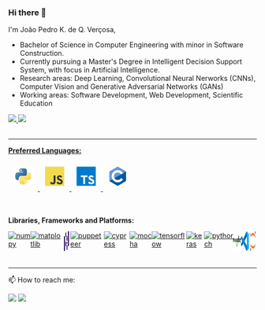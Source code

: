 ### Hi there 👋

I'm João Pedro K. de Q. Verçosa,

- Bachelor of Science in Computer Engineering with minor in Software Construction.
- Currently pursuing a Master's Degree in Intelligent Decision Support System, with focus in Artificial Intelligence. 
- Research areas: Deep Learning, Convolutional Neural Nerworks (CNNs), Computer Vision and Generative Adversarial Networks (GANs)
- Working areas: Software Development, Web Development, Scientific Education


 <div>
  <a href="https://github.com/JPVercosa">
   <img height="200em" src="https://github-readme-stats.vercel.app/api?username=JPVercosa&show_icons=true&theme=dracula&include_all_commits=true&count_private=true"/>
   <img height="200em" src="https://github-readme-stats.vercel.app/api/top-langs/?username=JPVercosa&layout=compact&langs_count=10&&count_private=true&theme=dracula"/>
 </div>
 
 <br>
 <hr> 
  
<strong>Preferred Languages:</strong>
<div>
  <a href="https://www.python.org" target="_blank" rel="noreferrer">
    <img style="margin: 10px" src="https://raw.githubusercontent.com/devicons/devicon/master/icons/python/python-original.svg" alt="python" width="40" height="40" title="Python"/>
  </a>
  <a href="https://developer.mozilla.org/en-US/docs/Web/JavaScript" target="_blank" rel="noreferrer">
    <img style="margin: 10px" src="https://raw.githubusercontent.com/devicons/devicon/master/icons/javascript/javascript-original.svg" alt="javascript" width="40" height="40" title="JavaScript"/>
  </a>
  <a href="https://www.typescriptlang.org/" target="_blank" rel="noreferrer">
    <img style="margin: 10px" src="https://raw.githubusercontent.com/devicons/devicon/master/icons/typescript/typescript-original.svg" alt="typescript" width="40" height="40" title="TypeScript"/>
  </a>
  <a href="https://isocpp.org/" target="_blank" rel="noreferrer">
    <img style="margin: 10px" src="https://github.com/devicons/devicon/blob/master/icons/c/c-original.svg" alt="C" height="40" width="40"  title="C" />
  </a>
</div>

<br>
<br>

<strong>Libraries, Frameworks and Platforms:</strong>
<div style="display: flex; justify-content: space-between;">
  <a href="https://numpy.org/" target="_blank" rel="noreferrer">
    <img src="https://www.vectorlogo.zone/logos/numpy/numpy-icon.svg" alt="numpy" height="40" width="40"  title="Numpy" />
  </a>
  <a href="https://matplotlib.org/" target="_blank" rel="noreferrer">
    <img src="https://upload.wikimedia.org/wikipedia/commons/0/01/Created_with_Matplotlib-logo.svg" alt="matplotlib" height="40" width="40"  title="Matplotlib" />
  </a>
  <a href="https://pandas.pydata.org/" target="_blank" rel="noreferrer">
    <img src="https://github.com/devicons/devicon/blob/master/icons/pandas/pandas-original.svg" alt="pandas" height="40" width="40"  title="Pandas" />
  </a>
  <a href="https://pptr.dev/" target="_blank" rel="noreferrer">
    <img src="https://www.vectorlogo.zone/logos/pptrdev/pptrdev-icon.svg" alt="puppeteer" width="40" height="40" title="Puppeteer"/>
  </a>
  <a href="https://www.cypress.io" target="_blank" rel="noreferrer">
    <img src="https://avatars.githubusercontent.com/u/8908513?s=280&v=4" alt="cypress" width="40" height="40" title="Cypress"/>
  </a>
  <a href="https://mochajs.org" target="_blank" rel="noreferrer">
    <img src="https://www.vectorlogo.zone/logos/mochajs/mochajs-icon.svg" alt="mocha" width="40" height="40" title="Mocha"/>
  </a>
  <a href="https://www.tensorflow.org/" target="_blank" rel="noreferrer">
    <img src="https://www.vectorlogo.zone/logos/tensorflow/tensorflow-icon.svg" alt="tensorflow" width="40" height="40"  title="TensorFlow"/>
  </a>
  <a href="https://keras.io/" target="_blank" rel="noreferrer">
    <img src="https://github.com/valohai/ml-logos/blob/master/keras.svg" alt="keras" height="40" width="40"  title="Keras" />
  </a>
  <a href="https://pytorch.org/" target="_blank" rel="noreferrer">
    <img src="https://www.vectorlogo.zone/logos/pytorch/pytorch-icon.svg" alt="pythorch" height="40" width="40"  title="Pythorch" />
  </a>   
  <a href="https://nodejs.org" target="_blank" rel="noreferrer">
    <img src="https://raw.githubusercontent.com/devicons/devicon/master/icons/nodejs/nodejs-original-wordmark.svg" alt="nodejs" width="40" height="40" title="NodeJS"/>
  </a>
  <a href="https://code.visualstudio.com/" target="_blank" rel="noreferrer">
    <img src="https://github.com/devicons/devicon/blob/master/icons/vscode/vscode-original.svg" alt="vscode" height="40" width="40"  title="VSCode" />
  </a>
  <a href="https://jupyter.org/" target="_blank" rel="noreferrer">
    <img src="https://github.com/devicons/devicon/blob/master/icons/jupyter/jupyter-original.svg" alt="jupyter" height="40" width="40"  title="Jupyter" />
  </a>
</div>
 
<br>
<hr>

📫 How to reach me:
<div> 
  <a href="mailto:jpkqvercosa@gmail.com" target="_blank"><img src="https://img.shields.io/badge/Gmail-D14836?style=for-the-badge&logo=gmail&logoColor=white"></a>
 	<a href="https://www.linkedin.com/in/jpvercosa/" target="_blank"><img src="https://img.shields.io/badge/LinkedIn-0077B5?style=for-the-badge&logo=linkedin&logoColor=white" target="_blank"></a>
<!--   <a href="https://www.youtube.com/channel/UCoT4vHLCfa5SW9ksg5H1jIQ" target="_blank"><img src="https://img.shields.io/badge/YouTube-FF0000?style=for-the-badge&logo=youtube&logoColor=white" target="_blank"></a> -->
</div>

<!--
**JPVercosa/JPVercosa** is a ✨ _special_ ✨ repository because its `README.md` (this file) appears on your GitHub profile.

Here are some ideas to get you started:

- 🔭 I’m currently working on ...
- 🌱 I’m currently learning ...
- 👯 I’m looking to collaborate on ...
- 🤔 I’m looking for help with ...
- 💬 Ask me about ...
- 📫 How to reach me: ...
- 😄 Pronouns: ...
- ⚡ Fun fact: ...
-->
